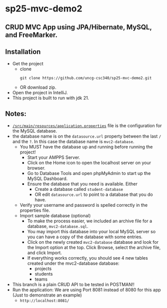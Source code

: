 # sp25-mvc-demo2
## CRUD MVC App using JPA/Hibernate, MySQL, and FreeMarker.
## Installation
- Get the project
    - clone  
        ```
      git clone https://github.com/uncg-csc340/sp25-mvc-demo2.git
        ``` 
    - OR download zip.
- Open the project in IntelliJ.
- This project is built to run with jdk 21.
## Notes:
- [`/src/main/resources/application.properties`](https://github.com/uncg-csc340/sp25-mvc-demo2/blob/dabf1bbd01670ff453730273827bfe3a01782abd/src/main/resources/application.properties) file  is the configuration for the MySQL database.
- the database name is on the `datasource.url` property between the last `/` and the `?`. In this case the database name is `mvc2-database`.
  - You MUST have the database up and running before running the project! 
    - Start your AMPPS Server.
    - Click on the Home icon to open the localhost server on your browser.
    - Go to Database Tools and open phpMyAdmin to start up the MySQL Dashboard.
    - Ensure the database that you need is available. Either
      - Create a database called `student-database`
      - OR edit `datasource.url` to point to a database that you do have.
  - Verify your username and password is spelled correctly in the properties file.
  - Import sample database (optional)
    - To make the process easier, we included an archive file for a database, `mvc2-database.sql`.
    - You may import this database into your local MySQL server so you can have a copy of the database with some entries.
    - Click on the newly created `mvc2-database` database and look for the Import option at the top. Click Browse, select the archive file, and click Import.
    - If everything works correctly, you should see 4 new tables created under the mvc2-database database:
      - projects
      - students
      - teams
- This branch is a plain CRUD API to be tested in POSTMAN!!
- Run the application: We are using Port 8081 instead of 8080 for this app (Just to demonstrate an example)
  - `http://localhost:8081/`

